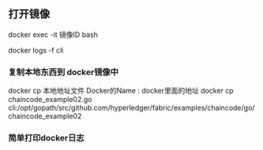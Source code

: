 
## 打开镜像 

docker exec -it 镜像ID bash

docker logs -f cli


### 复制本地东西到 docker镜像中
docker cp   本地地址文件    Docker的Name  :    docker里面的地址
docker cp chaincode_example02.go cli:/opt/gopath/src/github.com/hyperledger/fabric/examples/chaincode/go/chaincode_example02

### 简单打印docker日志
